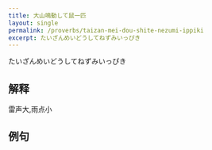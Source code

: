 ```yaml
---
title: 大山鳴動して鼠一匹
layout: single
permalink: /proverbs/taizan-mei-dou-shite-nezumi-ippiki
excerpt: たいざんめいどうしてねずみいっぴき
---
```


たいざんめいどうしてねずみいっぴき

## 解释

雷声大,雨点小

## 例句

